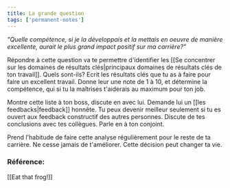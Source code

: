 ```yaml
---
title: La grande question
tags: ['permanent-notes']
---
```


*"Quelle compétence, si je la développais et la mettais en oeuvre de manière excellente, aurait le plus grand impact positif sur ma carrière?"*

Répondre à cette question va te permettre d'identifier les [[Se concentrer sur les domaines de résultats clés|principaux domaines de résultats clés de ton travail]]. Quels sont-ils? Ecrit les résultats clés que tu as à faire pour faire un excellent travail. Donne leur une note de 1 à 10, et détermine la compétence, qui si tu la maîtrises t'aiderais au maximum pour ton job.

Montre cette liste à ton boss, discute en avec lui. Demande lui un [[les feedbacks|feedback]] honnête. Tu peux devenir meilleur seulement si tu es ouvert aux feedback constructif des autres personnes. Discute de tes conclusions avec tes collègues. Parle en à ton conjoint.

Prend l'habitude de faire cette analyse régulièrement pour le reste de ta carrière. Ne cesse jamais de t'améliorer. Cette décision peut changer ta vie.

### Référence:
[[Eat that frog!]]